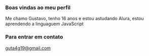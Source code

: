 ### Boas vindas ao meu perfil

 Me chamo Gustavo, tenho 16 anos e estou astudando Alura,
 estou aprendendo a linguaguem JavaScript

 ### Para entrar em contato

 guta4g19@gmail.com

 
